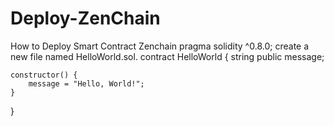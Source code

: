 # Deploy-ZenChain
How to Deploy Smart Contract Zenchain
pragma solidity ^0.8.0;
create a new file named HelloWorld.sol.
contract HelloWorld {
    string public message;

    constructor() {
        message = "Hello, World!";
    }
}
